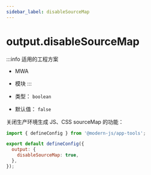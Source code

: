 ```yaml
---
sidebar_label: disableSourceMap
---
```

# output.disableSourceMap

:::info 适用的工程方案
* MWA
* 模块
:::

* 类型： `boolean`
* 默认值： `false`

关闭生产环境生成 JS、CSS sourceMap 的功能：

```javascript title="modern.config.js"
import { defineConfig } from '@modern-js/app-tools';

export default defineConfig({
  output: {
    disableSourceMap: true,
  },
});
```
